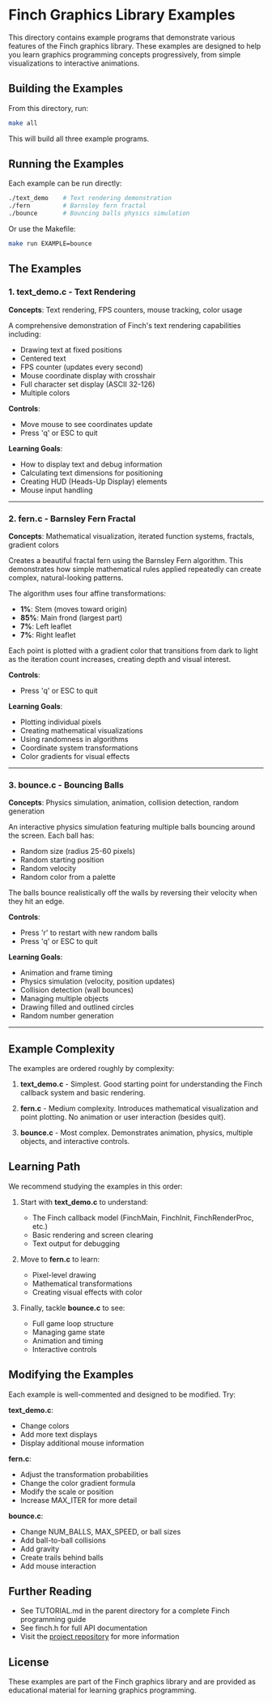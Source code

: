 # Finch Graphics Library Examples

This directory contains example programs that demonstrate various features of the Finch graphics library. These examples are designed to help you learn graphics programming concepts progressively, from simple visualizations to interactive animations.

## Building the Examples

From this directory, run:

```bash
make all
```

This will build all three example programs.

## Running the Examples

Each example can be run directly:

```bash
./text_demo    # Text rendering demonstration
./fern         # Barnsley fern fractal
./bounce       # Bouncing balls physics simulation
```

Or use the Makefile:

```bash
make run EXAMPLE=bounce
```

## The Examples

### 1. text_demo.c - Text Rendering

**Concepts**: Text rendering, FPS counters, mouse tracking, color usage

A comprehensive demonstration of Finch's text rendering capabilities including:
- Drawing text at fixed positions
- Centered text
- FPS counter (updates every second)
- Mouse coordinate display with crosshair
- Full character set display (ASCII 32-126)
- Multiple colors

**Controls**:
- Move mouse to see coordinates update
- Press 'q' or ESC to quit

**Learning Goals**:
- How to display text and debug information
- Calculating text dimensions for positioning
- Creating HUD (Heads-Up Display) elements
- Mouse input handling

---

### 2. fern.c - Barnsley Fern Fractal

**Concepts**: Mathematical visualization, iterated function systems, fractals, gradient colors

Creates a beautiful fractal fern using the Barnsley Fern algorithm. This demonstrates how simple mathematical rules applied repeatedly can create complex, natural-looking patterns.

The algorithm uses four affine transformations:
- **1%**: Stem (moves toward origin)
- **85%**: Main frond (largest part)
- **7%**: Left leaflet
- **7%**: Right leaflet

Each point is plotted with a gradient color that transitions from dark to light as the iteration count increases, creating depth and visual interest.

**Controls**:
- Press 'q' or ESC to quit

**Learning Goals**:
- Plotting individual pixels
- Creating mathematical visualizations
- Using randomness in algorithms
- Coordinate system transformations
- Color gradients for visual effects

---

### 3. bounce.c - Bouncing Balls

**Concepts**: Physics simulation, animation, collision detection, random generation

An interactive physics simulation featuring multiple balls bouncing around the screen. Each ball has:
- Random size (radius 25-60 pixels)
- Random starting position
- Random velocity
- Random color from a palette

The balls bounce realistically off the walls by reversing their velocity when they hit an edge.

**Controls**:
- Press 'r' to restart with new random balls
- Press 'q' or ESC to quit

**Learning Goals**:
- Animation and frame timing
- Physics simulation (velocity, position updates)
- Collision detection (wall bounces)
- Managing multiple objects
- Drawing filled and outlined circles
- Random number generation

---

## Example Complexity

The examples are ordered roughly by complexity:

1. **text_demo.c** - Simplest. Good starting point for understanding the Finch callback system and basic rendering.

2. **fern.c** - Medium complexity. Introduces mathematical visualization and point plotting. No animation or user interaction (besides quit).

3. **bounce.c** - Most complex. Demonstrates animation, physics, multiple objects, and interactive controls.

## Learning Path

We recommend studying the examples in this order:

1. Start with **text_demo.c** to understand:
   - The Finch callback model (FinchMain, FinchInit, FinchRenderProc, etc.)
   - Basic rendering and screen clearing
   - Text output for debugging

2. Move to **fern.c** to learn:
   - Pixel-level drawing
   - Mathematical transformations
   - Creating visual effects with color

3. Finally, tackle **bounce.c** to see:
   - Full game loop structure
   - Managing game state
   - Animation and timing
   - Interactive controls

## Modifying the Examples

Each example is well-commented and designed to be modified. Try:

**text_demo.c**:
- Change colors
- Add more text displays
- Display additional mouse information

**fern.c**:
- Adjust the transformation probabilities
- Change the color gradient formula
- Modify the scale or position
- Increase MAX_ITER for more detail

**bounce.c**:
- Change NUM_BALLS, MAX_SPEED, or ball sizes
- Add ball-to-ball collisions
- Add gravity
- Create trails behind balls
- Add mouse interaction

## Further Reading

- See TUTORIAL.md in the parent directory for a complete Finch programming guide
- See finch.h for full API documentation
- Visit the [project repository](https://github.com/yourusername/finch) for more information

## License

These examples are part of the Finch graphics library and are provided as educational material for learning graphics programming.
